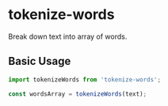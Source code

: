# tokenize-words

Break down text into array of words.

## Basic Usage

```javascript
import tokenizeWords from 'tokenize-words';

const wordsArray = tokenizeWords(text);
```
